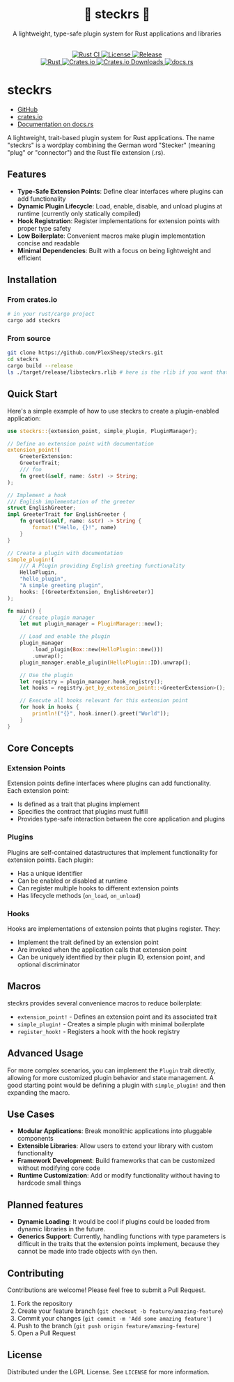 <div align="center">
  <h1>🔌 steckrs 🧩</h1>
  <p>
    A lightweight, type-safe plugin system for Rust applications and libraries
  </p>
  <br/>
  <a href="https://github.com/PlexSheep/steckrs/actions/workflows/cargo.yaml">
    <img src="https://img.shields.io/github/actions/workflow/status/PlexSheep/steckrs/cargo.yaml?label=Rust%20CI" alt="Rust CI"/>
  </a>
  <a href="https://github.com/PlexSheep/steckrs/blob/master/LICENSE">
    <img src="https://img.shields.io/crates/l/steckrs" alt="License"/>
  </a>
  <a href="https://github.com/PlexSheep/steckrs/releases">
    <img src="https://img.shields.io/github/v/release/PlexSheep/steckrs" alt="Release"/>
  </a>
  <br/>
  <a href="https://rust-lang.org">
    <img src="https://img.shields.io/badge/language-Rust-blue.svg" alt="Rust"/>
  </a>
  <a href="https://crates.io/crates/steckrs">
    <img alt="Crates.io" src="https://img.shields.io/crates/v/steckrs">
    <img alt="Crates.io Downloads" src="https://img.shields.io/crates/d/steckrs">
  </a>
  <a href="https://docs.rs/steckrs/latest/steckrs/">
    <img alt="docs.rs" src="https://img.shields.io/docsrs/steckrs">
  </a>
</div>

# steckrs

* [GitHub](https://github.com/PlexSheep/steckrs)
* [crates.io](https://crates.io/crates/steckrs)
* [Documentation on docs.rs](https://docs.rs/steckrs/latest/steckrs/)

A lightweight, trait-based plugin system for Rust applications.
The name "steckrs" is a wordplay combining the German word "Stecker" (meaning "plug" or "connector") and the Rust file extension (.rs).

## Features

- **Type-Safe Extension Points**: Define clear interfaces where plugins can add functionality
- **Dynamic Plugin Lifecycle**: Load, enable, disable, and unload plugins at runtime (currently only statically compiled)
- **Hook Registration**: Register implementations for extension points with proper type safety
- **Low Boilerplate**: Convenient macros make plugin implementation concise and readable
- **Minimal Dependencies**: Built with a focus on being lightweight and efficient

## Installation

### From crates.io

```bash
# in your rust/cargo project
cargo add steckrs
```

### From source

```bash
git clone https://github.com/PlexSheep/steckrs.git
cd steckrs
cargo build --release
ls ./target/release/libsteckrs.rlib # here is the rlib if you want that
```

## Quick Start

Here's a simple example of how to use steckrs to create a plugin-enabled application:

```rust
use steckrs::{extension_point, simple_plugin, PluginManager};

// Define an extension point with documentation
extension_point!(
    GreeterExtension:
    GreeterTrait;
    /// foo
    fn greet(&self, name: &str) -> String;
);

// Implement a hook
/// English implementation of the greeter
struct EnglishGreeter;
impl GreeterTrait for EnglishGreeter {
    fn greet(&self, name: &str) -> String {
        format!("Hello, {}!", name)
    }
}

// Create a plugin with documentation
simple_plugin!(
    /// A Plugin providing English greeting functionality
    HelloPlugin,
    "hello_plugin",
    "A simple greeting plugin",
    hooks: [(GreeterExtension, EnglishGreeter)]
);

fn main() {
    // Create plugin manager
    let mut plugin_manager = PluginManager::new();

    // Load and enable the plugin
    plugin_manager
        .load_plugin(Box::new(HelloPlugin::new()))
        .unwrap();
    plugin_manager.enable_plugin(HelloPlugin::ID).unwrap();

    // Use the plugin
    let registry = plugin_manager.hook_registry();
    let hooks = registry.get_by_extension_point::<GreeterExtension>();

    // Execute all hooks relevant for this extension point
    for hook in hooks {
        println!("{}", hook.inner().greet("World"));
    }
}
```

## Core Concepts

### Extension Points

Extension points define interfaces where plugins can add functionality. Each extension point:
- Is defined as a trait that plugins implement
- Specifies the contract that plugins must fulfill
- Provides type-safe interaction between the core application and plugins

### Plugins

Plugins are self-contained datastructures that implement functionality for extension points. Each plugin:
- Has a unique identifier
- Can be enabled or disabled at runtime
- Can register multiple hooks to different extension points
- Has lifecycle methods (`on_load`, `on_unload`)

### Hooks

Hooks are implementations of extension points that plugins register. They:
- Implement the trait defined by an extension point
- Are invoked when the application calls that extension point
- Can be uniquely identified by their plugin ID, extension point, and optional discriminator

## Macros

steckrs provides several convenience macros to reduce boilerplate:

- `extension_point!` - Defines an extension point and its associated trait
- `simple_plugin!` - Creates a simple plugin with minimal boilerplate
- `register_hook!` - Registers a hook with the hook registry

## Advanced Usage

For more complex scenarios, you can implement the `Plugin` trait directly, allowing for more customized plugin behavior and state management. A good starting point would be defining a plugin with `simple_plugin!` and then expanding the macro.

## Use Cases

- **Modular Applications**: Break monolithic applications into pluggable components
- **Extensible Libraries**: Allow users to extend your library with custom functionality
- **Framework Development**: Build frameworks that can be customized without modifying core code
- **Runtime Customization**: Add or modify functionality without having to hardcode small things

## Planned features

- **Dynamic Loading**: It would be cool if plugins could be loaded from dynamic
  libraries in the future.
- **Generics Support**: Currently, handling functions with type parameters is
  difficult in the traits that the extension points implement, because they cannot
  be made into trade objects with `dyn` then.

## Contributing

Contributions are welcome! Please feel free to submit a Pull Request.

1. Fork the repository
2. Create your feature branch (`git checkout -b feature/amazing-feature`)
3. Commit your changes (`git commit -m 'Add some amazing feature'`)
4. Push to the branch (`git push origin feature/amazing-feature`)
5. Open a Pull Request

## License

Distributed under the LGPL License. See `LICENSE` for more information.
